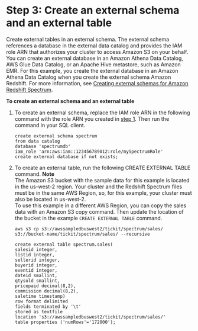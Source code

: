 # Step 3: Create an external schema and an external table<a name="c-getting-started-using-spectrum-create-external-table"></a>

Create external tables in an external schema\. The external schema references a database in the external data catalog and provides the IAM role ARN that authorizes your cluster to access Amazon S3 on your behalf\. You can create an external database in an Amazon Athena Data Catalog, AWS Glue Data Catalog, or an Apache Hive metastore, such as Amazon EMR\. For this example, you create the external database in an Amazon Athena Data Catalog when you create the external schema Amazon Redshift\. For more information, see [Creating external schemas for Amazon Redshift Spectrum](c-spectrum-external-schemas.md)\. <a name="spectrum-get-started-create-external-table"></a>

**To create an external schema and an external table**

1. To create an external schema, replace the IAM role ARN in the following command with the role ARN you created in [step 1](c-getting-started-using-spectrum-create-role.md)\. Then run the command in your SQL client\.

   ```
   create external schema spectrum 
   from data catalog 
   database 'spectrumdb' 
   iam_role 'arn:aws:iam::123456789012:role/mySpectrumRole'
   create external database if not exists;
   ```

1. To create an external table, run the following CREATE EXTERNAL TABLE command\.
**Note**  
The Amazon S3 bucket with the sample data for this example is located in the us\-west\-2 region\. Your cluster and the Redshift Spectrum files must be in the same AWS Region, so, for this example, your cluster must also be located in us\-west\-2\.  
To use this example in a different AWS Region, you can copy the sales data with an Amazon S3 copy command\. Then update the location of the bucket in the example `CREATE EXTERNAL TABLE` command\.  

   ```
   aws s3 cp s3://awssampledbuswest2/tickit/spectrum/sales/ s3://bucket-name/tickit/spectrum/sales/ --recursive 
   ```

   ```
   create external table spectrum.sales(
   salesid integer,
   listid integer,
   sellerid integer,
   buyerid integer,
   eventid integer,
   dateid smallint,
   qtysold smallint,
   pricepaid decimal(8,2),
   commission decimal(8,2),
   saletime timestamp)
   row format delimited
   fields terminated by '\t'
   stored as textfile
   location 's3://awssampledbuswest2/tickit/spectrum/sales/'
   table properties ('numRows'='172000');
   ```
